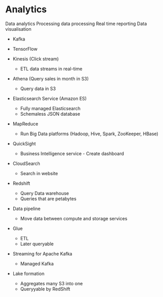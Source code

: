 # Analytics

Data analytics
Processing data processing
Real time reporting
Data visualisation

* Kafka
* TensorFlow

* Kinesis (Click stream)
  * ETL data streams in real-time
* Athena (Query sales in month in S3)
  * Query data in S3
* Elasticsearch Service (Amazon ES)
  * Fully managed Elasticsearch
  * Schemaless JSON database
* MapReduce
  * Run Big Data platforms (Hadoop, Hive, Spark, ZooKeeper, HBase)
* QuickSight
  * Business Intelligence service - Create dashboard
* CloudSearch
  * Search in website
* Redshift
  * Query Data warehouse
  * Queries that are petabytes
* Data pipeline
  * Move data between compute and storage services
* Glue
  * ETL
  * Later queryable
* Streaming for Apache Kafka
  * Managed Kafka
* Lake formation
  * Aggregates many S3 into one
  * Queryyable by RedShift
